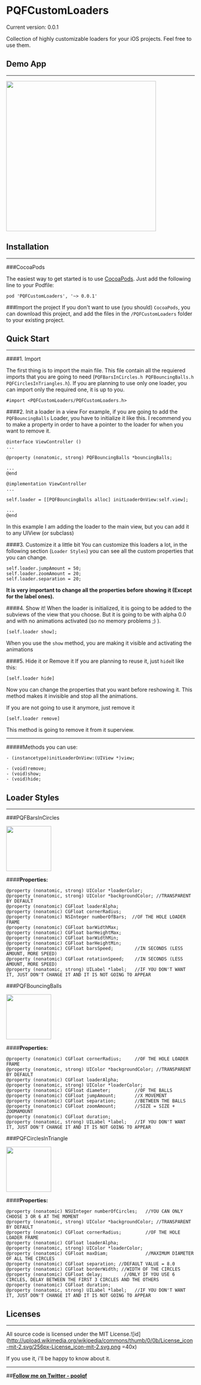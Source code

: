 PQFCustomLoaders
========
Current version: 0.0.1

Collection of highly customizable loaders for your iOS projects. Feel free to use them.

Demo App
--------
___

<img src="https://cloud.githubusercontent.com/assets/7887319/4985198/daa24cf8-692a-11e4-9d30-b8bfd143d694.gif" height="400px" />

Installation
--------
___

###CocoaPods

The easiest way to get started is to use [CocoaPods](http://cocoapods.org/). Just add the following line to your Podfile:

``` pod 'PQFCustomLoaders', '~> 0.0.1' ```

###Import the project
If you don't want to use (you should) ``CocoaPods``,  you can download this project, and add the files in the ``/PQFCustomLoaders`` folder to your existing project.

Quick Start
--------
___

####1. Import

The first thing is to import the main file. This file contain all the requiered imports that you are going to need (``PQFBarsInCircles.h PQFBouncingBalls.h PQFCirclesInTriangles.h``). If you are planning to use only one loader, you can import only the required one, it is up to you.

```
#import <PQFCustomLoaders/PQFCustomLoaders.h>
```

####2. Init a loader in a view
For example, if you are going to add the ``PQFBouncingBalls`` Loader, you have to initialize it like this.
I recommend you to make a property in order to have a pointer to the loader for when you want to remove it.

```
@interface ViewController ()
...

@property (nonatomic, strong) PQFBouncingBalls *bouncingBalls;

...
@end

@implementation ViewController
...

self.loader = [[PQFBouncingBalls alloc] initLoaderOnView:self.view];

...
@end
```
In this example I am adding the loader to the main view, but you can add it to any UIView (or subclass)

####3. Customize it a little bit
You can customize this loaders a lot, in the following section (``Loader Styles``) you can see all the custom properties that you can change.

```
self.loader.jumpAmount = 50;
self.loader.zoomAmount = 20;
self.loader.separation = 20;
```
__It is very important to change all the properties before showing it (Except for the label ones).__

####4. Show it!
When the loader is initialized, it is going to be added to the subviews of the view that you choose. But it is going to be with alpha 0.0 and with no animations activated (so no memory problems ;) ). 

```
[self.loader show];
```
When you use the ``show`` method, you are making it visible and activating the animations

####5. Hide it or Remove it
If you are planning to reuse it, just ``hide``it like this:

```
[self.loader hide]
```
Now you can change the properties that you want before reshowing it.
This method makes it invisible and stop all the animations.

If you are not going to use it anymore, just remove it

```
[self.loader remove]
```
This method is going to remove it from it superview.

____

#####Methods you can use:

```
- (instancetype)initLoaderOnView:(UIView *)view;

- (void)remove;
- (void)show;
- (void)hide;

```


Loader Styles
--------
___

###PQFBarsInCircles

<img src="https://cloud.githubusercontent.com/assets/7887319/4924136/6fa9da50-6520-11e4-87ca-c637e0d8908d.gif" height="120px" />

####__Properties:__
```
@property (nonatomic, strong) UIColor *loaderColor;
@property (nonatomic, strong) UIColor *backgroundColor; //TRANSPARENT BY DEFAULT
@property (nonatomic) CGFloat loaderAlpha;
@property (nonatomic) CGFloat cornerRadius;
@property (nonatomic) NSInteger numberOfBars;  //OF THE HOLE LOADER FRAME
@property (nonatomic) CGFloat barWidthMax;	
@property (nonatomic) CGFloat barHeightMax;
@property (nonatomic) CGFloat barWidthMin;
@property (nonatomic) CGFloat barHeightMin;
@property (nonatomic) CGFloat barsSpeed;		//IN SECONDS (LESS AMOUNT, MORE SPEED)
@property (nonatomic) CGFloat rotationSpeed;	//IN SECONDS (LESS AMOUNT, MORE SPEED)
@property (nonatomic, strong) UILabel *label;	//IF YOU DON'T WANT IT, JUST DON'T CHANGE IT AND IT IS NOT GOING TO APPEAR
```

###PQFBouncingBalls

<img src="https://cloud.githubusercontent.com/assets/7887319/4924135/6fa82a0c-6520-11e4-91fa-0fc000d5ecca.gif" height="120px" />

####__Properties:__
```
@property (nonatomic) CGFloat cornerRadius;		//OF THE HOLE LOADER FRAME
@property (nonatomic, strong) UIColor *backgroundColor; //TRANSPARENT BY DEFAULT
@property (nonatomic) CGFloat loaderAlpha;
@property (nonatomic, strong) UIColor *loaderColor;
@property (nonatomic) CGFloat diameter;			//OF THE BALLS
@property (nonatomic) CGFloat jumpAmount;		//X MOVEMENT
@property (nonatomic) CGFloat separation;		//BETWEEN THE BALLS
@property (nonatomic) CGFloat zoomAmount;		//SIZE = SIZE + ZOOMAMOUNT
@property (nonatomic) CGFloat duration;
@property (nonatomic, strong) UILabel *label;	//IF YOU DON'T WANT IT, JUST DON'T CHANGE IT AND IT IS NOT GOING TO APPEAR

```

###PQFCirclesInTriangle

<img src="https://cloud.githubusercontent.com/assets/7887319/4924134/6f6484fa-6520-11e4-9b7d-4b308ef5b53c.gif" height="120px" />

####__Properties:__
```
@property (nonatomic) NSUInteger numberOfCircles;	//YOU CAN ONLY CHOOSE 3 OR 6 AT THE MOMENT
@property (nonatomic, strong) UIColor *backgroundColor; //TRANSPARENT BY DEFAULT
@property (nonatomic) CGFloat cornerRadius;			//OF THE HOLE LOADER FRAME
@property (nonatomic) CGFloat loaderAlpha;
@property (nonatomic, strong) UIColor *loaderColor;
@property (nonatomic) CGFloat maxDiam;				//MAXIMUM DIAMETER OF ALL THE CIRCLES
@property (nonatomic) CGFloat separation; //DEFAULT VALUE = 8.0
@property (nonatomic) CGFloat borderWidth; //WIDTH OF THE CIRCLES
@property (nonatomic) CGFloat delay;		//ONLY IF YOU USE 6 CIRCLES, DELAY BETWEEN THE FIRST 3 CIRCLES AND THE OTHERS
@property (nonatomic) CGFloat duration;
@property (nonatomic, strong) UILabel *label;	//IF YOU DON'T WANT IT, JUST DON'T CHANGE IT AND IT IS NOT GOING TO APPEAR

```


Licenses
--------
___

All source code is licensed under the MIT License.![id](http://upload.wikimedia.org/wikipedia/commons/thumb/0/0b/License_icon-mit-2.svg/256px-License_icon-mit-2.svg.png =40x)

If you use it, i'll be happy to know about it.

___

##__[Follow me on Twitter - poolqf](https://twitter.com/poolqf)__
